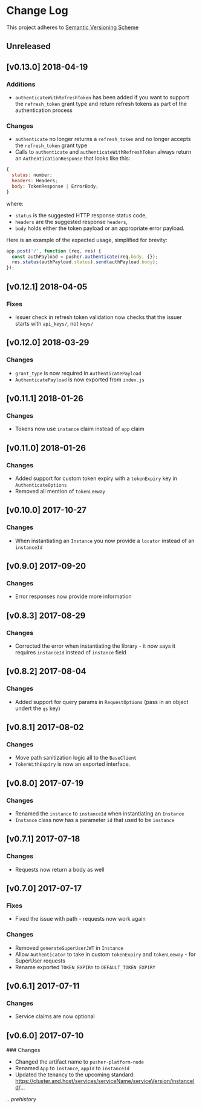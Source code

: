 # Change Log

This project adheres to [Semantic Versioning Scheme](http://semver.org)

## Unreleased

## [v0.13.0] 2018-04-19

### Additions

- `authenticateWithRefreshToken` has been added if you want to support the `refresh_token` grant type and return refresh tokens as part of the authentication process

### Changes

- `authenticate` no longer returns a `refresh_token` and no longer accepts the `refresh_token` grant type
- Calls to `authenticate` and `authenticateWithRefreshToken` always return an `AuthenticationResponse` that looks like this:

```js
{
  status: number;
  headers: Headers;
  body: TokenResponse | ErrorBody;
}
```

where:

* `status` is the suggested HTTP response status code,
* `headers` are the suggested response `headers`,
* `body` holds either the token payload or an appropriate error payload.

Here is an example of the expected usage, simplified for brevity:

```js
app.post('/', function (req, res) {
  const authPayload = pusher.authenticate(req.body, {});
  res.status(authPayload.status).send(authPayload.body);
});
```

## [v0.12.1] 2018-04-05

### Fixes

- Issuer check in refresh token validation now checks that the issuer starts with `api_keys/`, not `keys/`

## [v0.12.0] 2018-03-29

### Changes

- `grant_type` is now required in `AuthenticatePayload`
- `AuthenticatePayload` is now exported from `index.js`

## [v0.11.1] 2018-01-26

### Changes

- Tokens now use `instance` claim instead of `app` claim

## [v0.11.0] 2018-01-26

### Changes

- Added support for custom token expiry with a `tokenExpiry` key in `AuthenticateOptions`
- Removed all mention of `tokenLeeway`

## [v0.10.0] 2017-10-27

### Changes

- When instantiating an `Instance` you now provide a `locator` instead of an `instanceId`

## [v0.9.0] 2017-09-20

### Changes

- Error responses now provide more information

## [v0.8.3] 2017-08-29

### Changes

- Corrected the error when instantiating the library - it now says it requires `instanceId` instead of `instance` field

## [v0.8.2] 2017-08-04

### Changes

- Added support for query params in `RequestOptions` (pass in an object undert the `qs` key)

## [v0.8.1] 2017-08-02

### Changes

- Move path sanitization logic all to the `BaseClient`
- `TokenWithExpiry` is now an exported interface.

## [v0.8.0] 2017-07-19

### Changes

- Renamed the `instance` to `instanceId` when instantiating an `Instance`
- `Instance` class now has a parameter `id` that used to be `instance`

## [v0.7.1] 2017-07-18

### Changes

- Requests now return a body as well

## [v0.7.0] 2017-07-17

### Fixes

- Fixed the issue with path - requests now work again

### Changes

- Removed `generateSuperUserJWT` in `Instance`
- Allow `Authenticator` to take in custom `tokenExpiry` and `tokenLeeway` - for SuperUser requests
- Rename exported `TOKEN_EXPIRY` to `DEFAULT_TOKEN_EXPIRY`

## [v0.6.1] 2017-07-11

### Changes

- Service claims are now optional

## [v0.6.0] 2017-07-10

### Changes

- Changed the artifact name to `pusher-platform-node`
- Renamed `App` to `Instance`, `appId` to `instanceId`
- Updated the tenancy to the upcoming standard: https://cluster.and.host/services/serviceName/serviceVersion/instanceId/...


_.. prehistory_
